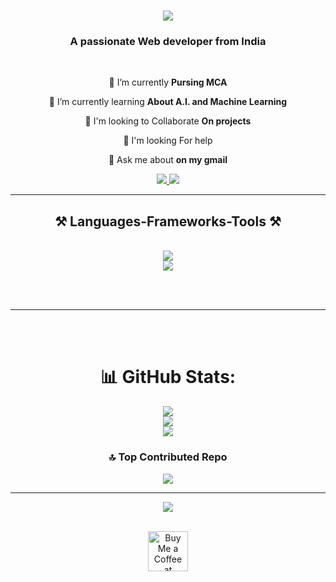 <h1 align="center">
    <img src="https://readme-typing-svg.herokuapp.com/?font=Righteous&size=35&center=true&vCenter=true&width=500&height=70&duration=4000&lines=Hello+Everyone....+👋;+I'm+Smrutiranjan936!;" />
</h1>

<h3 align="center">A passionate Web developer from India </h3>

<br/>

<div align="center">
 
 🔭 I’m currently **Pursing MCA**
  
 🌱 I’m currently learning **About A.I. and Machine Learning**
 
👬  I'm looking to Collaborate **On projects**

🤝  I'm looking For help 

💬  Ask me about **on my gmail**
 </div>
 
<div align="center"> 
  <a href="s65628909@gmail.com">
    <img src="https://img.shields.io/badge/Gmail-333333?style=for-the-badge&logo=gmail&logoColor=red" />
  </a>
  <a href="https://www.linkedin.com/in/smrutiranjan-mallick-0996262a4/" target="_blank">
    <img src="https://img.shields.io/badge/LinkedIn-0077B5?style=for-the-badge&logo=linkedin&logoColor=white" target="_blank" />
  </a>
<!--   <a href="https://salesp07.github.io" target="_blank">
     <img src="https://img.shields.io/badge/Portfolio-FF5722?style=for-the-badge&logo=todoist&logoColor=white" target="_blank" /> <!-- sqlite, safari, google-chrome are other good icon options 
  </a> -->
</div>

 <hr/>
 
<h2 align="center">⚒️ Languages-Frameworks-Tools ⚒️</h2>
<br/>
<div align="center">
    <img src="https://skillicons.dev/icons?i=html,css,python,javascript,c,java,mysql,php" />
    <br/>
    <img src="https://skillicons.dev/icons?i=nodejs,react,bootstrap,mui,mongodb,vscode,github,git" /><br>
</div>
<div align="center">

<br/><br/>

<hr/>

<br/>


<br/>

# 📊 GitHub Stats:
![](https://github-readme-stats.vercel.app/api?username=Smrutiranjan936&theme=dark&hide_border=false&include_all_commits=false&count_private=false)<br/>
![](https://github-readme-streak-stats.herokuapp.com/?user=Smrutiranjan936&theme=dark&hide_border=false)<br/>
![](https://github-readme-stats.vercel.app/api/top-langs/?username=Smrutiranjan936&theme=dark&hide_border=false&include_all_commits=false&count_private=false&layout=compact)

### 🔝 Top Contributed Repo
![](https://github-contributor-stats.vercel.app/api?username=Smrutiranjan936&limit=5&theme=onedark&combine_all_yearly_contributions=true)

---
[![](https://visitcount.itsvg.in/api?id=Smrutiranjan936&icon=0&color=0)](https://visitcount.itsvg.in)

<!-- Proudly created with GPRM ( https://gprm.itsvg.in ) -->


</br>


<div align="center">
<a href='https://www.devans.in/' target='_blank'><img height='64' style='border:0px;height:64px;' src='https://storage.ko-fi.com/cdn/kofi1.png?v=3' border='0' alt='Buy Me a Coffee at devans.in' /></a>
</div>
